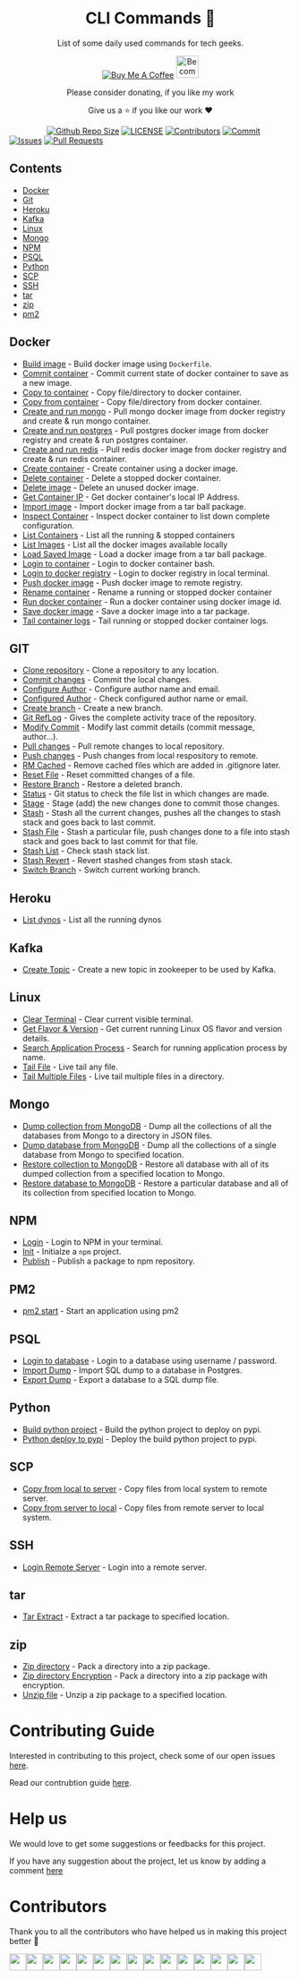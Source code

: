 <div align="center">

# CLI Commands :bookmark:

List of some daily used commands for tech geeks.

<a href="https://www.buymeacoffee.com/arshadkazmi42" target="_blank"><img src="https://www.buymeacoffee.com/assets/img/custom_images/orange_img.png" alt="Buy Me A Coffee" style="height: auto !important;width: auto !important;" ></a>
<a href="https://www.patreon.com/bePatron?u=15454240" target="_blank"><img src="https://c5.patreon.com/external/logo/become_a_patron_button.png" alt="Become a Patron!" height="40"></a>

Please consider donating, if you like my work

Give us a :star: if you like our work :heart:

</div>

&nbsp;&nbsp;&nbsp;&nbsp;&nbsp;&nbsp;&nbsp;&nbsp;&nbsp;&nbsp;&nbsp;&nbsp;&nbsp;&nbsp;&nbsp;&nbsp;
[![Github Repo Size](https://img.shields.io/github/repo-size/arshadkazmi42/ak-cli.svg)](https://github.com/arshadkazmi42/ak-cli)
[![LICENSE](https://img.shields.io/github/license/arshadkazmi42/ak-cli.svg)](https://github.com/arshadkazmi42/ak-cli/LICENSE)
[![Contributors](https://img.shields.io/github/contributors/arshadkazmi42/ak-cli.svg)](https://github.com/arshadkazmi42/ak-cli/graphs/contributors)
[![Commit](https://img.shields.io/github/last-commit/arshadkazmi42/ak-cli.svg)](https://github.com/arshadkazmi42/ak-cli/commits/master)
[![Issues](https://img.shields.io/github/issues/arshadkazmi42/ak-cli.svg)](https://github.com/arshadkazmi42/ak-cli/issues)
[![Pull Requests](https://img.shields.io/github/issues-pr/arshadkazmi42/ak-cli.svg)](https://github.com/arshadkazmi42/ak-cli/pulls)

## Contents

- [Docker](#docker)
- [Git](#git)
- [Heroku](#heroku)
- [Kafka](#kafka)
- [Linux](#linux)
- [Mongo](#mongo)
- [NPM](#npm)
- [PSQL](#psql)
- [Python](#python)
- [SCP](#scp)
- [SSH](#ssh)
- [tar](#tar)
- [zip](#zip)
- [pm2](#pm2)


## Docker

- [Build image](commands/docker/docker-build-image-with-dockerfile.md) - Build docker image using `Dockerfile`.
- [Commit container](commands/docker/docker-container-commit.md) - Commit current state of docker container to save as a new image.
- [Copy to container](commands/docker/docker-cp.md) - Copy file/directory to docker container.
- [Copy from container](commands/docker/docker-cp-from-container.md) - Copy file/directory from docker container.
- [Create and run mongo](commands/docker/docker-mongo-create.md) - Pull mongo docker image from docker registry and create & run mongo container.
- [Create and run postgres](commands/docker/docker-postgres-create.md) - Pull postgres docker image from docker registry and create & run postgres container.
- [Create and run redis](commands/docker/docker-redis-create.md) - Pull redis docker image from docker registry and create & run redis container.
- [Create container](commands/docker/docker-container-create.md) - Create container using a docker image.
- [Delete container](commands/docker/docker-container-rm.md) - Delete a stopped docker container.
- [Delete image](commands/docker/docker-image-rm.md) - Delete an unused docker image.
- [Get Container IP](commands/docker/docker-container-ip.md) - Get docker container's local IP Address.
- [Import image](commands/docker/docker-import.md) - Import docker image from a tar ball package.
- [Inspect Container](commands/docker/docker-inspect.md) - Inspect docker container to list down complete configuration.
- [List Containers](commands/docker/docker-container-list.md) - List all the running & stopped containers
- [List Images](commands/docker/docker-images-list.md) - List all the docker images available locally
- [Load Saved Image](commands/docker/docker-load.md) - Load a docker image from a tar ball package.
- [Login to container](commands/docker/docker-login.md) - Login to docker container bash.
- [Login to docker registry](commands/docker/docker-registry-login.md) - Login to docker registry in local terminal.
- [Push docker image](commands/docker/docker-push.md) - Push docker image to remote registry.
- [Rename container](commands/docker/docker-rename.md) - Rename a running or stopped docker container
- [Run docker container](commands/docker/docker-run.md) - Run a docker container using docker image id.
- [Save docker image](commands/docker/docker-save.md) - Save a docker image into a tar package.
- [Tail container logs](commands/docker/docker-logs-tail.md) - Tail running or stopped docker container logs.


## GIT

- [Clone repository](commands/git/git-clone-repo.md) - Clone a repository to any location.
- [Commit changes](commands/git/git-commit.md) - Commit the local changes.
- [Configure Author](commands/git/git-name-email-config.md) - Configure author name and email.
- [Configured Author](commands/git/git-name-email-config-check.md) - Check configured author name or email.
- [Create branch](commands/git/git-new-branch.md) - Create a new branch.
- [Git RefLog](commands/git/git-reflog.md) - Gives the complete activity trace of the repository.
- [Modify Commit](commands/git/git-commit-amend.md) - Modify last commit details (commit message, author...).
- [Pull changes](commands/git/git-pull.md) - Pull remote changes to local repository.
- [Push changes](commands/git/git-push.md) - Push changes from local respository to remote.
- [RM Cached](commands/git/git-rm-cached.md) - Remove cached files which are added in .gitignore later.
- [Reset File](commands/git/git-reset.md) - Reset committed changes of a file.
- [Restore Branch](commands/git/git-restore-branch.md) - Restore a deleted branch.
- [Status](commands/git/git-status.md) - Git status to check the file list in which changes are made.
- [Stage](commands/git/git-stage.md) - Stage (add) the new changes done to commit those changes.
- [Stash](commands/git/git-stash.md) - Stash all the current changes, pushes all the changes to stash stack and goes back to last commit.
- [Stash File](commands/git/git-stash-file.md) - Stash a particular file, push changes done to a file into stash stack and goes back to last commit for that file.
- [Stash List](commands/git/git-stash-list.md) - Check stash stack list.
- [Stash Revert](commands/git/git-stash-revert.md) - Revert stashed changes from stash stack.
- [Switch Branch](commands/git/git-switch-branch.md) - Switch current working branch.


## Heroku

- [List dynos](commands/heroku/heroku-ps.md) - List all the running dynos


## Kafka

- [Create Topic](commands/kafka/kafka.md) - Create a new topic in zookeeper to be used by Kafka.


## Linux

- [Clear Terminal](commands/linux/clear.md) - Clear current visible terminal.
- [Get Flavor & Version](commands/linux/get-linux-flavor-version.md) - Get current running Linux OS flavor and version details.
- [Search Application Process](commands/linux/search-application-process.md) - Search for running application process by name.
- [Tail File](commands/linux/tail-one-file.md) - Live tail any file.
- [Tail Multiple Files](commands/linux/tail-multiple-files.md) - Live tail multiple files in a directory.


## Mongo

- [Dump collection from MongoDB](commands/mongo/mongo-dump-collection.md) - Dump all the collections of all the databases from Mongo to a directory in JSON files.
- [Dump database from MongoDB](commands/mongo/mongo-dump-database.md) - Dump all the collections of a single database from Mongo to specified location.
- [Restore collection to MongoDB](commands/mongo/mongo-restore-collection.md) - Restore all database with all of its dumped collection from a specified location to Mongo.
- [Restore database to MongoDB](commands/mongo/mongo-restore-database.md) - Restore a particular database and all of its collection from specified location to Mongo.


## NPM

- [Login](commands/npm/npm-login.md) - Login to NPM in your terminal.
- [Init](commands/npm/npm-init.md) - Initialze a `npm` project.
- [Publish](commands/npm/npm-publish.md) - Publish a package to npm repository.


## PM2

- [pm2 start](commands/pm2/pm2-start.md) - Start an application using pm2


## PSQL

- [Login to database](commands/psql/login-database.md) - Login to a database using username / password.
- [Import Dump](commands/psql/import-dump.md) - Import SQL dump to a database in Postgres.
- [Export Dump](commands/psql/export-dump.md) - Export a database to a SQL dump file.


## Python

- [Build python project](commands/python/python-build.md) - Build the python project to deploy on pypi.
- [Python deploy to pypi](commands/python/python-deploy-pypi.md) - Deploy the build python project to pypi.


## SCP

- [Copy from local to server](commands/scp/scp-local-to-server.md) - Copy files from local system to remote server.
- [Copy from server to local](commands/scp/scp-server-to-local.md) - Copy files from remote server to local system.


## SSH

- [Login Remote Server](commands/ssh/ssh-server.md) - Login into a remote server.


## tar

- [Tar Extract](commands/tar/extract.md) - Extract a tar package to specified location.


## zip

- [Zip directory](commands/zip/zip-command.md) - Pack a directory into a zip package.
- [Zip directory Encryption](commands/zip/zip-command-encryption.md) - Pack a directory into a zip package with encryption.
- [Unzip file](commands/zip/unzip-command.md) - Unzip a zip package to a specified location.

# Contributing Guide

Interested in contributing to this project, check some of our open issues [here](https://github.com/arshadkazmi42/ak-cli/issues).

Read our contrubtion guide [here](CONTRIBUTING.md).

# Help us

We would love to get some suggestions or feedbacks for this project.

If you have any suggestion about the project, let us know by adding a comment [here](https://github.com/arshadkazmi42/ak-cli/issues/39)

# Contributors

Thank you to all the contributors who have helped us in making this project better 🙌

<a href="https://github.com/arshadkazmi42"><img src="https://github.com/arshadkazmi42.png" width="30" /></a><a href="https://github.com/SakshayMahna"><img src="https://github.com/SakshayMahna.png" width="30" /></a><a href="https://github.com/alpha-gamma"><img src="https://github.com/alpha-gamma.png" width="30" /></a><a href="https://github.com/sinumohan"><img src="https://github.com/sinumohan.png" width="30" /></a><a href="https://github.com/7jones"><img src="https://github.com/7jones.png" width="30" /></a><a href="https://github.com/xFreed0m"><img src="https://github.com/xFreed0m.png" width="30" /></a><a href="https://github.com/iDG772Mn"><img src="https://github.com/iDG772Mn.png" width="30" /></a><a href="https://github.com/ryserCar"><img src="https://github.com/ryserCar.png" width="30" /></a><a href="https://github.com/AmishNick"><img src="https://github.com/AmishNick.png" width="30" /></a><a href="https://github.com/Logik-Dev"><img src="https://github.com/Logik-Dev.png" width="30" /></a><a href="https://github.com/JeremyManuel"><img src="https://github.com/JeremyManuel.png" width="30" /></a><a href="https://github.com/KurtLehnardt"><img src="https://github.com/KurtLehnardt.png" width="30" /></a><a href="https://github.com/marieram"><img src="https://github.com/marieram.png" width="30" /></a><a href="https://github.com/Rafaellarsa"><img src="https://github.com/Rafaellarsa.png" width="30" /></a><a href="https://github.com/ssd71"><img src="https://github.com/ssd71.png" width="30" /></a>
